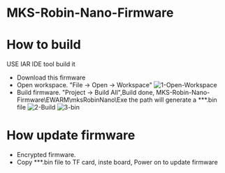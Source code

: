 # MKS-Robin-Nano-Firmware
# How to build
USE IAR IDE tool build it
- Download this firmware
- Open workspace. "File -> Open -> Workspace"
![1-Open-Workspace](https://github.com/makerbase-mks/MKS-Robin-Nano-Firmware/blob/master/Picture/1-Open-Workspace.png "1-Open-Workspace")
- Build firmware. "Project -> Build All",Build done, MKS-Robin-Nano-Firmware\EWARM\mksRobinNano\Exe the path will generate a ***.bin file
![2-Build](https://github.com/makerbase-mks/MKS-Robin-Nano-Firmware/blob/master/Picture/2-Build.png "2-Build")
![3-bin](https://github.com/makerbase-mks/MKS-Robin-Nano-Firmware/blob/master/Picture/3-bin.png "3-bin")
# How update firmware 
- Encrypted firmware. 
- Copy ***.bin file to TF card, inste board, Power on to update firmware
